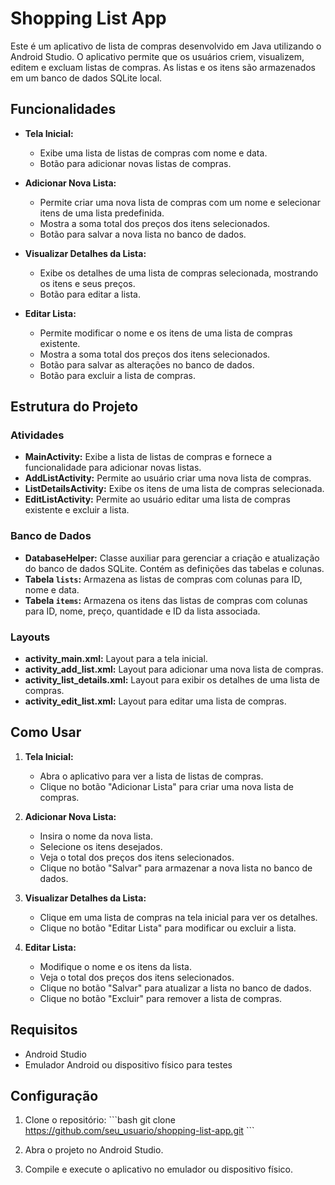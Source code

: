 
# Shopping List App

Este é um aplicativo de lista de compras desenvolvido em Java utilizando o Android Studio. O aplicativo permite que os usuários criem, visualizem, editem e excluam listas de compras. As listas e os itens são armazenados em um banco de dados SQLite local.

## Funcionalidades

- **Tela Inicial:**
  - Exibe uma lista de listas de compras com nome e data.
  - Botão para adicionar novas listas de compras.

- **Adicionar Nova Lista:**
  - Permite criar uma nova lista de compras com um nome e selecionar itens de uma lista predefinida.
  - Mostra a soma total dos preços dos itens selecionados.
  - Botão para salvar a nova lista no banco de dados.

- **Visualizar Detalhes da Lista:**
  - Exibe os detalhes de uma lista de compras selecionada, mostrando os itens e seus preços.
  - Botão para editar a lista.

- **Editar Lista:**
  - Permite modificar o nome e os itens de uma lista de compras existente.
  - Mostra a soma total dos preços dos itens selecionados.
  - Botão para salvar as alterações no banco de dados.
  - Botão para excluir a lista de compras.

## Estrutura do Projeto

### Atividades

- **MainActivity:** Exibe a lista de listas de compras e fornece a funcionalidade para adicionar novas listas.
- **AddListActivity:** Permite ao usuário criar uma nova lista de compras.
- **ListDetailsActivity:** Exibe os itens de uma lista de compras selecionada.
- **EditListActivity:** Permite ao usuário editar uma lista de compras existente e excluir a lista.

### Banco de Dados

- **DatabaseHelper:** Classe auxiliar para gerenciar a criação e atualização do banco de dados SQLite. Contém as definições das tabelas e colunas.
- **Tabela `lists`:** Armazena as listas de compras com colunas para ID, nome e data.
- **Tabela `items`:** Armazena os itens das listas de compras com colunas para ID, nome, preço, quantidade e ID da lista associada.

### Layouts

- **activity_main.xml:** Layout para a tela inicial.
- **activity_add_list.xml:** Layout para adicionar uma nova lista de compras.
- **activity_list_details.xml:** Layout para exibir os detalhes de uma lista de compras.
- **activity_edit_list.xml:** Layout para editar uma lista de compras.

## Como Usar

1. **Tela Inicial:**
   - Abra o aplicativo para ver a lista de listas de compras.
   - Clique no botão "Adicionar Lista" para criar uma nova lista de compras.

2. **Adicionar Nova Lista:**
   - Insira o nome da nova lista.
   - Selecione os itens desejados.
   - Veja o total dos preços dos itens selecionados.
   - Clique no botão "Salvar" para armazenar a nova lista no banco de dados.

3. **Visualizar Detalhes da Lista:**
   - Clique em uma lista de compras na tela inicial para ver os detalhes.
   - Clique no botão "Editar Lista" para modificar ou excluir a lista.

4. **Editar Lista:**
   - Modifique o nome e os itens da lista.
   - Veja o total dos preços dos itens selecionados.
   - Clique no botão "Salvar" para atualizar a lista no banco de dados.
   - Clique no botão "Excluir" para remover a lista de compras.

## Requisitos

- Android Studio
- Emulador Android ou dispositivo físico para testes

## Configuração

1. Clone o repositório:
   \`\`\`bash
   git clone https://github.com/seu_usuario/shopping-list-app.git
   \`\`\`

2. Abra o projeto no Android Studio.

3. Compile e execute o aplicativo no emulador ou dispositivo físico.
